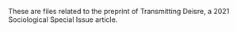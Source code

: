 These are files related to the preprint of Transmitting Deisre, a 2021 Sociological Special Issue article.
